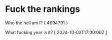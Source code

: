 # Fuck the rankings

Who the hell am I?
{ 4694791 }

What fucking year is it?
[ 2024-10-02T17:00:00Z ]
